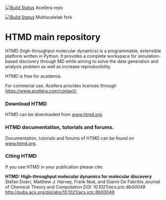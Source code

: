 [![Build Status](https://travis-ci.org/Acellera/htmd.svg?branch=master)](https://travis-ci.org/Acellera/htmd) Acellera repo

[![Build Status](https://travis-ci.org/multiscalelab/htmd.svg?branch=master)](https://travis-ci.org/multiscalelab/htmd) Multiscalelab fork



# HTMD main repository
HTMD (high-throughput molecular dynamics) is a programmable, extensible platform written in Python. 
It provides a complete workspace for simulation-based discovery through MD while aiming to solve the data generation and analysis problem as well as increase reproducibility.

HTMD is free for academia.

For commerial use, Acellera provides licenses through https://www.acellera.com/contact/.

### Download HTMD
HTMD can be downloaded from www.htmd.org.

### HTMD documentation, tutorials and forums.
Documentation, tutorials and forums of HTMD can be found on www.htmd.org.

### Citing HTMD
If you use HTMD in your publication please cite:

**HTMD: High-throughput molecular dynamics for molecular discovery**
Stefan Doerr, Matthew J. Harvey, Frank Noé, and Gianni De Fabritiis
Journal of Chemical Theory and Computation
*DOI: 10.1021/acs.jctc.6b00049*
http://pubs.acs.org/doi/abs/10.1021/acs.jctc.6b00049

